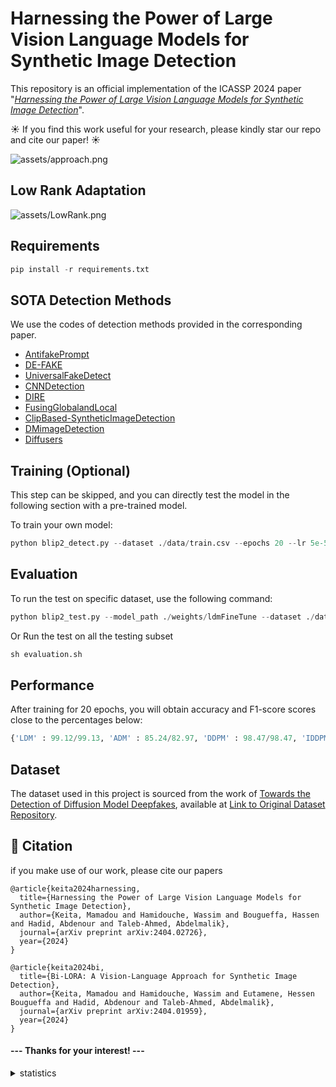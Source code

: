 # Harnessing the Power of Large Vision Language Models for Synthetic Image Detection

This repository is an official implementation of the ICASSP 2024 paper "[*Harnessing the Power of Large Vision Language Models for Synthetic Image Detection*](https://arxiv.org/pdf/2404.02726)".

☀️ If you find this work useful for your research, please kindly star our repo and cite our paper! ☀️

![assets/approach.png](assets/approach.png)

## Low Rank Adaptation

![assets/LowRank.png](assets/lowRank.png)

## Requirements
``` python
pip install -r requirements.txt
```

## SOTA Detection Methods

We use the codes of detection methods provided in the corresponding paper. 

- [AntifakePrompt](https://github.com/nctu-eva-lab/antifakeprompt)
- [DE-FAKE](https://github.com/zeyangsha/De-Fake)
- [UniversalFakeDetect](https://github.com/Yuheng-Li/UniversalFakeDetect)
- [CNNDetection](https://github.com/PeterWang512/CNNDetection)
- [DIRE](https://github.com/ZhendongWang6/DIRE)
- [FusingGlobalandLocal](https://github.com/littlejuyan/FusingGlobalandLocal)
- [ClipBased-SyntheticImageDetection](https://grip-unina.github.io/ClipBased-SyntheticImageDetection/)
- [DMimageDetection](https://github.com/grip-unina/DMimageDetection)
- [Diffusers](https://github.com/davide-coccomini/Detecting-Images-Generated-by-Diffusers)

## Training (Optional)
This step can be skipped, and you can directly test the model in the following section with a pre-trained model.

To train your own model:
```python
python blip2_detect.py --dataset ./data/train.csv --epochs 20 --lr 5e-5 
```
## Evaluation
To run the test on specific dataset, use the following command:
```python
python blip2_test.py --model_path ./weights/ldmFineTune --dataset ./data/test.csv
```
Or Run the test on all the testing subset 
```python
sh evaluation.sh
```
## Performance
After training for 20 epochs, you will obtain accuracy and F1-score scores close to the percentages below:

```python
{'LDM' : 99.12/99.13, 'ADM' : 85.24/82.97, 'DDPM' : 98.47/98.47, 'IDDPM' : 97.02/96.97, 'PNDM' : 99.22/99.23, 'SD v1.4' 77.68/71.79: , 'GLIDE' : 97.09/97.05} 
```
## Dataset

The dataset used in this project is sourced from the work of [Towards the Detection of Diffusion Model Deepfakes](https://arxiv.org/abs/2210.14571), available at [Link to Original Dataset Repository](https://github.com/jonasricker/diffusion-model-deepfake-detection).


## :book: Citation
if you make use of our work, please cite our papers
```
@article{keita2024harnessing,
  title={Harnessing the Power of Large Vision Language Models for Synthetic Image Detection},
  author={Keita, Mamadou and Hamidouche, Wassim and Bougueffa, Hassen and Hadid, Abdenour and Taleb-Ahmed, Abdelmalik},
  journal={arXiv preprint arXiv:2404.02726},
  year={2024}
}
```
```
@article{keita2024bi,
  title={Bi-LORA: A Vision-Language Approach for Synthetic Image Detection},
  author={Keita, Mamadou and Hamidouche, Wassim and Eutamene, Hessen Bougueffa and Hadid, Abdenour and Taleb-Ahmed, Abdelmalik},
  journal={arXiv preprint arXiv:2404.01959},
  year={2024}
}
```
#### --- Thanks for your interest! --- ####

<details>
<summary>statistics</summary>


</details>
